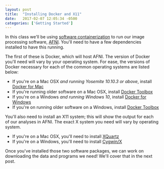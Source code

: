 ```yaml
---
layout: post
title:  "Installing Docker and X11"
date:   2017-02-07 12:05:34 -0500
categories: ['Getting Started']
---
```


In this class we'll be using [software containerization][digital-ocean] to run our image processing software, [AFNI][afni]. You'll need to have a few dependencies installed to have this running. 

The first of these is Docker, which will host AFNI. The version of Docker you'll need will vary by your operating system. For ease, the versions of Docker necessary for each of the common operating systems are listed below: 

* If you're on a Mac OSX *and running Yosemite 10.10.3 or above*, install [Docker for Mac][mac-docker]
* If you're running older software on a Mac OSX, install [Docker Toolbox][toolbox]
* If you're on a Windows *and running Windows 10*, install [Docker for Windows][win-docker]
* If you're on running older software on a Windows, install [Docker Toolbox][toolbox]

You'll also need to install an X11 system; this will show the output for each of our analyses in AFNI. The exact X system you need will vary by operating system.

* If you're on a Mac OSX, you'll need to install [XQuartz][xq]
* If you're on a Windows, you'll need to install [Cygwin/X][cx] 

Once you've installed those two software packages, we can work on downloading the data and programs we need! We'll cover that in the next post.

[digital-ocean]: https://www.digitalocean.com/community/tutorials/the-docker-ecosystem-an-overview-of-containerization
[afni]: https://afni.nimh.nih.gov/afni/
[mac-docker]: https://www.docker.com/products/docker#/mac
[win-docker]: https://www.docker.com/products/docker#/windows
[toolbox]: https://www.docker.com/products/docker-toolbox
[xq]: https://www.xquartz.org/
[cx]: https://x.cygwin.com/  
